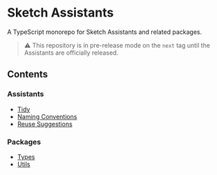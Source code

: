 # Sketch Assistants

A TypeScript monorepo for Sketch Assistants and related packages.

> ⚠️ This repository is in pre-release mode on the `next` tag until the Assistants are officially
> released.

## Contents

### Assistants

- [Tidy](./assistants/tidy)
- [Naming Conventions](./assistants/naming-conventions)
- [Reuse Suggestions](./assistants/reuse-suggestions)

### Packages

- [Types](./packages/types)
- [Utils](./packages/utils)
